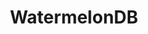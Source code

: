 ---
blog: https://blog.github.com/
codehost: https://github.com/Nozbe/WatermelonDB
logohandle: nozbe_watermelondb
sort: watermelondb
title: WatermelonDB
website: https://github.com/Nozbe/WatermelonDB
---